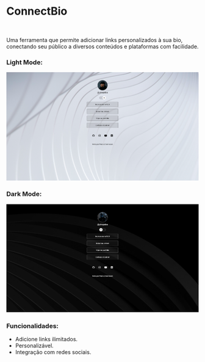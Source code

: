 <strong><h1>ConnectBio</h1></strong><br>

Uma ferramenta que permite adicionar links personalizados à sua bio, conectando seu público a diversos conteúdos e plataformas com facilidade.

<h3>Light Mode:</h3>
<img src="example-img-lightmode.png" alt="Imagem de Exmplo no Light Mode.">

<h3>Dark Mode:</h3>
<img src="example-img-darkmode.png" alt="Imagem de Exmplo no Dark Mode.">


<h3>Funcionalidades:</h3>
<ul>
  <li>Adicione links ilimitados.</li>
  <li>Personalizável.</li>
  <li>Integração com redes sociais.</li>
</ul>




